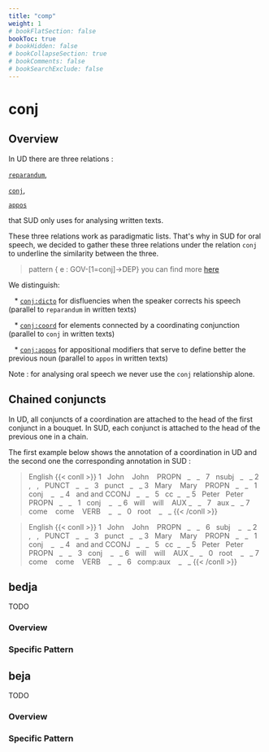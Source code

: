 ```yaml
---
title: "comp"
weight: 1
# bookFlatSection: false
bookToc: true
# bookHidden: false
# bookCollapseSection: true
# bookComments: false
# bookSearchExclude: false
---
```


# conj

## Overview 

In UD there are three relations :

[`reparandum`](https://universaldependencies.org/u/dep/reparandum.html),

[`conj`](https://universaldependencies.org/u/dep/conj.html),

[`appos`](https://universaldependencies.org/u/dep/appos.html)

that SUD only uses for analysing written texts.

These three relations work as paradigmatic lists. That's why in SUD for oral speech, we decided to gather these three relations under the relation `conj` to underline the similarity between the three.

> pattern { e : GOV-[1=conj]->DEP}
> you can find more [here](http://universal.grew.fr/?custom=63ff56c2f1034)

We distinguish:

   * [`conj:dicto`](./conj_dicto.md) for disfluencies when the speaker corrects his speech (parallel to `reparandum` in written texts)

   * [`conj:coord`](./conj_coord.md) for elements connected by a coordinating conjunction (parallel to `conj` in written texts)

   * [`conj:appos`](./conj_appos.md) for appositional modifiers that serve to define better the previous noun (parallel to `appos` in written texts)

Note : for analysing oral speech we never use the `conj` relationship alone.


## Chained conjuncts

In UD, all conjuncts of a coordination are attached to the head of the first conjunct in a bouquet. In SUD, each conjunct is attached to the head of the previous one in a chain.


The first example below shows the annotation of a coordination in UD and the second one the corresponding annotation in SUD : 
  
> English
{{< conll >}}
1   John    John    PROPN   _   _   7   nsubj   _   _
2   ,   ,   PUNCT   _   _   3   punct   _   _
3   Mary    Mary    PROPN   _   _   1   conj    _   _
4   and and CCONJ   _   _   5   cc  _   _
5   Peter   Peter   PROPN   _   _   1   conj    _   _
6   will    will    AUX _   _   7   aux _   _
7   come    come    VERB    _   _   0   root    _   _
{{< /conll >}}


> English
{{< conll >}}
1   John    John    PROPN   _   _   6   subj    _   _
2   ,   ,   PUNCT   _   _   3   punct   _   _
3   Mary    Mary    PROPN   _   _   1   conj    _   _
4   and and CCONJ   _   _   5   cc  _   _
5   Peter   Peter   PROPN   _   _   3   conj    _   _
6   will    will    AUX _   _   0   root    _   _
7   come    come    VERB    _   _   6   comp:aux    _   _
{{< /conll >}}




## bedja

TODO
### Overview

### Specific Pattern




## beja

TODO
### Overview

### Specific Pattern


